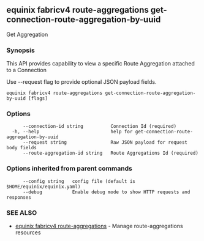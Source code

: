 ## equinix fabricv4 route-aggregations get-connection-route-aggregation-by-uuid

Get Aggregation

### Synopsis

This API provides capability to view a specific Route Aggregation attached to a Connection

Use --request flag to provide optional JSON payload fields.

```
equinix fabricv4 route-aggregations get-connection-route-aggregation-by-uuid [flags]
```

### Options

```
      --connection-id string          Connection Id (required)
  -h, --help                          help for get-connection-route-aggregation-by-uuid
      --request string                Raw JSON payload for request body fields
      --route-aggregation-id string   Route Aggregations Id (required)
```

### Options inherited from parent commands

```
      --config string   config file (default is $HOME/equinix/equinix.yaml)
      --debug           Enable debug mode to show HTTP requests and responses
```

### SEE ALSO

* [equinix fabricv4 route-aggregations](equinix_fabricv4_route-aggregations.md)	 - Manage route-aggregations resources

